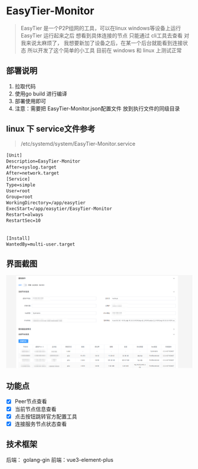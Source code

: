 # EasyTier-Monitor

> EasyTier 是一个P2P组网的工具，可以在linux windows等设备上运行
> EasyTier 运行起来之后 想看到具体连接的节点 只能通过 cli工具去查看 对我来说太麻烦了，
> 我想要新加了设备之后，在某一个后台就能看到连接状态 所以开发了这个简单的小工具 
> 目前在 windows 和 linux 上测试正常


## 部署说明
1. 拉取代码
2. 使用go build  进行编译
3. 部署使用即可 
4. 注意：需要把 EasyTier-Monitor.json配置文件 放到执行文件的同级目录 

## linux 下 service文件参考  
> /etc/systemd/system/EasyTier-Monitor.service
```
[Unit]
Description=EasyTier-Monitor
After=syslog.target
After=network.target
[Service]
Type=simple
User=root
Group=root
WorkingDirectory=/app/easytier
ExecStart=/app/easytier/EasyTier-Monitor
Restart=always
RestartSec=10


[Install]
WantedBy=multi-user.target
```


## 界面截图
![img_2.png](img_2.png)

## 功能点
 - [x] Peer节点查看
 - [x] 当前节点信息查看
 - [x] 点击按钮跳转官方配置工具
 - [x] 连接服务节点状态查看

## 技术框架
 后端： golang-gin 前端：vue3-element-plus